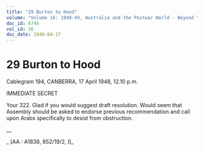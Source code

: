 ```yaml
---
title: "29 Burton to Hood"
volume: "Volume 16: 1948-49, Australia and the Postwar World - Beyond the Region"
doc_id: 6744
vol_id: 16
doc_date: 1948-04-17
---
```


# 29 Burton to Hood

Cablegram 194, CANBERRA, 17 April 1948, 12.10 p.m.

IMMEDIATE SECRET

Your 322. Glad if you would suggest draft resolution. Would seem that Assembly should be asked to endorse previous recommendation and call upon Arabs specifically to desist from obstruction.

__

_ [AA : A1838, 852/19/2, I]_

